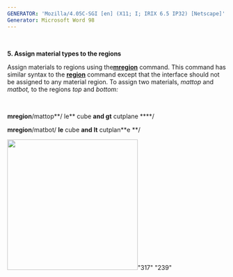```yaml
---
GENERATOR: 'Mozilla/4.05C-SGI [en] (X11; I; IRIX 6.5 IP32) [Netscape]'
Generator: Microsoft Word 98
---
```


 

 **5. Assign material types to the regions**

Assign materials to regions using the[**mregion**](MREGION.md)
command. This command has similar syntax to the
**[region](REGION.md)** command except that the interface should not
be assigned to any material region. To assign two materials, *mattop*
and *matbot,* to the regions *top* and *bottom:*

 

**mregion**/mattop**/ le** cube **and gt** cutplane ****/

**mregion**/matbot/ **le** cube **and lt** cutplan**e **/

<img height="300" width="300" src="Image225.gif">"317" "239"
